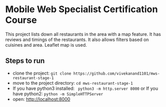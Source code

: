 # Mobile Web Specialist Certification Course

This project lists down all restaurants in the area with a map feature. It has reviews and timings of the restaurants.
It also allows filters based on cuisines and area. Leaflet map is used.


## Steps to run
* clone the project: ```git clone https://github.com/vivekanand1101/mws-restaurant-stage-1```
* move to the project directory: ```cd mws-restaurant-stage-1```
* If you have python3 installed: ``` python3 -m http.server 8000``` or If you have python2: ```python -m SimpleHTTPServer```
* open: [http://localhost:8000](http://localhost:8000)
